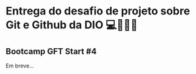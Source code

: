 # Entrega do desafio de projeto sobre Git e Github da DIO 💻👩‍🎓🚀
## Bootcamp GFT Start #4

Em breve...
